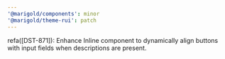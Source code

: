 ```yaml
---
'@marigold/components': minor
'@marigold/theme-rui': patch
---
```


refa([DST-871]): Enhance Inline component to dynamically align buttons with input fields when descriptions are present.
